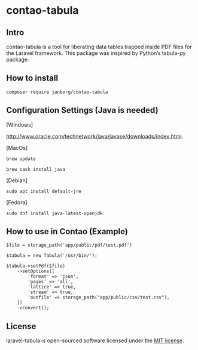 # contao-tabula
## Intro
contao-tabula is a tool for liberating data tables trapped inside PDF files for the Laravel framework. This package was inspired by Python’s tabula-py package.

## How to install


```
composer require janborg/contao-tabula
```

## Configuration Settings (Java is needed)

[Windows]

http://www.oracle.com/technetwork/java/javase/downloads/index.html.


[MacOs]

```
brew update
```
```
brew cask install java
```

[Debian]

```
sudo apt install default-jre
```

[Fedora]

```
sudo dnf install java-latest-openjdk
```

## How to use in Contao (Example)

```
$file = storage_path('app/public/pdf/test.pdf')

$tabula = new Tabula('/usr/bin/');

$tabula->setPdf($file)
    ->setOptions([
        'format' => 'json',
        'pages' => 'all',
        'lattice' => true,
        'stream' => true,
        'outfile' => storage_path("app/public/csv/test.csv"),
    ])
    ->convert();
```

## License

laravel-tabula is open-sourced software licensed under the [MIT license](https://opensource.org/licenses/MIT).


